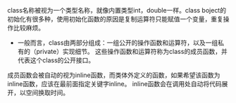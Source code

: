 class名称被视为一个类型名称，就像内置类型int，double一样。class boject的初始化有很多种，使用初始化函数的原因是复制运算符只能赋值一个变量，重复操作比较麻烦。
- 一般而言，class由两部分组成：一组公开的操作函数和运算符，以及一组私有的（private）实现细节。
这些操作函数和运算符称为class的成员函数，并代表这个class的公开接口。

成员函数会被自动的视为inline函数，而类体外定义的函数，如果希望该函数为inline函数，应该在最前面指定关键字inline。
inline函数会在调用处自动将代码展开，以空间换取时间。
